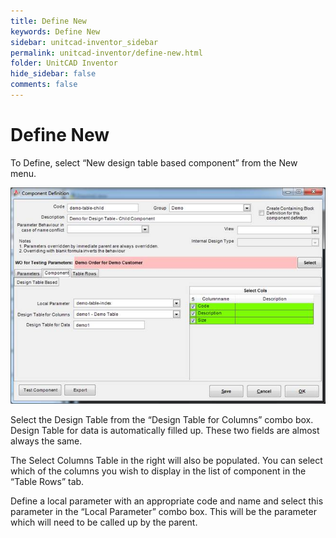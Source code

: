```yaml
---
title: Define New
keywords: Define New
sidebar: unitcad-inventor_sidebar
permalink: unitcad-inventor/define-new.html
folder: UnitCAD Inventor
hide_sidebar: false
comments: false
---
```




# Define New

To Define, select “New design table based component” from the New menu.

![](/images/define_new.jpg)

Select the Design Table from the “Design Table for Columns” combo box. Design Table for data is automatically filled up. These two fields are almost always the same.

The Select Columns Table in the right will also be populated. You can select which of the columns you wish to display in the list of component in the “Table Rows” tab.

Define a local parameter with an appropriate code and name and select this parameter in the “Local Parameter” combo box. This will be the parameter which will need to be called up by the parent.
